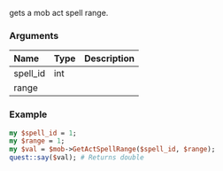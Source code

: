 gets a mob act spell range.
### Arguments
**Name**|**Type**|**Description**
:---|:---|:---
spell_id|int|
range||

### Example

```perl
my $spell_id = 1;
my $range = 1;
my $val = $mob->GetActSpellRange($spell_id, $range);
quest::say($val); # Returns double
```